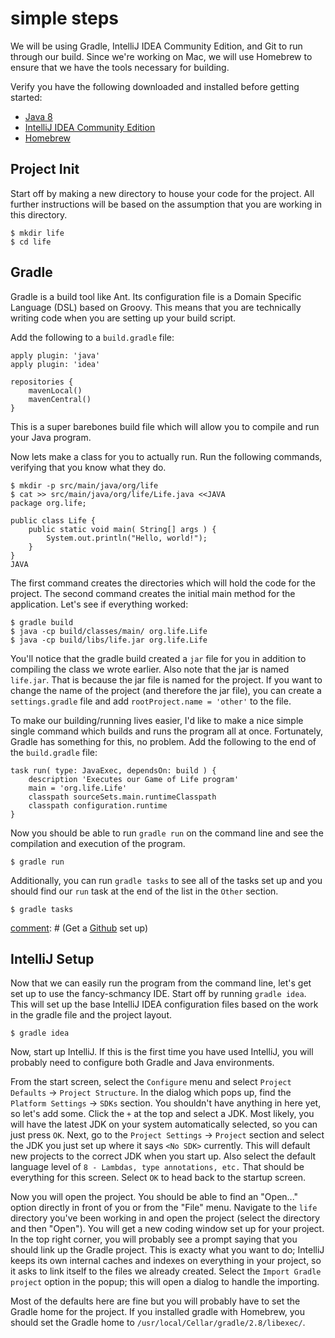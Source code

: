 simple steps
============

We will be using Gradle, IntelliJ IDEA Community Edition, and Git to run through our build.
Since we're working on Mac, we will use Homebrew to ensure that we have the tools necessary for building.

Verify you have the following downloaded and installed before getting started:

* [Java 8](http://www.oracle.com/technetwork/java/javase/downloads/index.html)
* [IntelliJ IDEA Community Edition](https://www.jetbrains.com/idea/download/)
* [Homebrew](http://brew.sh/)

Project Init
------------

Start off by making a new directory to house your code for the project.
All further instructions will be based on the assumption that you are working in this directory.

    $ mkdir life
    $ cd life

Gradle
------

Gradle is a build tool like Ant.
Its configuration file is a Domain Specific Language (DSL) based on Groovy.
This means that you are technically writing code when you are setting up your build script.

Add the following to a `build.gradle` file:

    apply plugin: 'java'
    apply plugin: 'idea'

    repositories {
        mavenLocal()
        mavenCentral()
    }

This is a super barebones build file which will allow you to compile and run your Java program.

Now lets make a class for you to actually run. Run the following commands, verifying that you know what they do.

    $ mkdir -p src/main/java/org/life
    $ cat >> src/main/java/org/life/Life.java <<JAVA
    package org.life;
    
    public class Life {
        public static void main( String[] args ) {
            System.out.println("Hello, world!");
        }
    }
    JAVA

The first command creates the directories which will hold the code for the project.
The second command creates the initial main method for the application.
Let's see if everything worked:

    $ gradle build
    $ java -cp build/classes/main/ org.life.Life
    $ java -cp build/libs/life.jar org.life.Life

You'll notice that the gradle build created a `jar` file for you in addition to compiling the class we wrote earlier.
Also note that the jar is named `life.jar`.
That is because the jar file is named for the project.
If you want to change the name of the project (and therefore the jar file), you can create a `settings.gradle` file and add `rootProject.name = 'other'` to the file.

To make our building/running lives easier, I'd like to make a nice simple single command which builds and runs the program all at once.
Fortunately, Gradle has something for this, no problem.
Add the following to the end of the `build.gradle` file:

    task run( type: JavaExec, dependsOn: build ) {
        description 'Executes our Game of Life program'
        main = 'org.life.Life'
        classpath sourceSets.main.runtimeClasspath
        classpath configuration.runtime
    }

Now you should be able to run `gradle run` on the command line and see the compilation and execution of the program.

    $ gradle run

Additionally, you can run `gradle tasks` to see all of the tasks set up and you should find our `run` task at the end of the list in the `Other` section.

    $ gradle tasks


[comment]: # (Git and Github)
[comment]: # (--------------)

[comment]: # (*NOTE* This step can be done later or ignored entirely. It will be useful for other things.)

[comment]: # (Get a [Github](https://github.com) set up)


IntelliJ Setup
--------------

Now that we can easily run the program from the command line, let's get set up to use the fancy-schmancy IDE.
Start off by running `gradle idea`.
This will set up the base IntelliJ IDEA configuration files based on the work in the gradle file and the project layout.

    $ gradle idea

Now, start up IntelliJ.
If this is the first time you have used IntelliJ, you will probably need to configure both Gradle and Java environments.

From the start screen, select the `Configure` menu and select `Project Defaults` -> `Project Structure`.
In the dialog which pops up, find the `Platform Settings` -> `SDKs` section.
You shouldn't have anything in here yet, so let's add some.
Click the `+` at the top and select a JDK.
Most likely, you will have the latest JDK on your system automatically selected, so you can just press `OK`.
Next, go to the `Project Settings` -> `Project` section and select the JDK you just set up where it says `<No SDK>` currently.
This will default new projects to the correct JDK when you start up.
Also select the default language level of `8 - Lambdas, type annotations, etc.`
That should be everything for this screen.
Select `OK` to head back to the startup screen.

Now you will open the project.
You should be able to find an "Open..." option directly in front of you or from the "File" menu.
Navigate to the `life` directory you've been working in and open the project (select the directory and then "Open").
You will get a new coding window set up for your project.
In the top right corner, you will probably see a prompt saying that you should link up the Gradle project.
This is exacty what you want to do; IntelliJ keeps its own internal caches and indexes on everything in your project, so it asks to link itself to the files we already created.
Select the `Import Gradle project` option in the popup; this will open a dialog to handle the importing.

Most of the defaults here are fine but you will probably have to set the Gradle home for the project.
If you installed gradle with Homebrew, you should set the Gradle home to `/usr/local/Cellar/gradle/2.8/libexec/`.


